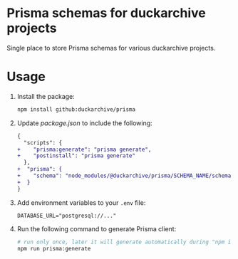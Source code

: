 # Prisma schemas for duckarchive projects

Single place to store Prisma schemas for various duckarchive projects.

# Usage

1. Install the package:
    ```bash
    npm install github:duckarchive/prisma
    ```

2. Update _package.json_ to include the following:
    ```diff
    {
      "scripts": {
    +    "prisma:generate": "prisma generate",
    +    "postinstall": "prisma generate"
      },
    +  "prisma": {
    +    "schema": "node_modules/@duckarchive/prisma/SCHEMA_NAME/schema.prisma"
    +  }
    }
    ```

3. Add environment variables to your `.env` file:
    ```env
    DATABASE_URL="postgresql://..."
    ```

4. Run the following command to generate Prisma client:
    ```bash
    # run only once, later it will generate automatically during "npm install":
    npm run prisma:generate
    ```